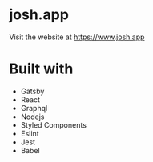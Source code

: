 # josh.app

Visit the website at https://www.josh.app

# Built with

- Gatsby
- React
- Graphql
- Nodejs
- Styled Components
- Eslint
- Jest
- Babel

